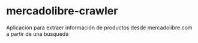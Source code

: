# mercadolibre-crawler
Aplicación para extraer información de productos desde mercadolibre.com a partir de una búsqueda
